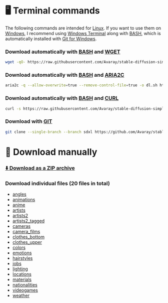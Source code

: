 # 🖥️ Terminal commands

The following commands are intended for [Linux](https://en.wikipedia.org/wiki/Linux). If you want to use them on [Windows](https://en.wikipedia.org/wiki/Microsoft_Windows), I recommend using [Windows Terminal](https://github.com/microsoft/terminal) along with [BASH](https://www.gnu.org/software/bash/), which is automatically installed with [Git for Windows](https://git-scm.com/downloads).

### Download automatically with [BASH](https://www.gnu.org/software/bash/) and [WGET](https://www.gnu.org/software/wget/)

```bash
wget -qO- https://raw.githubusercontent.com/Avaray/stable-diffusion-simple-wildcards/sdxl/scripts/download.sh | bash -s -- wget sdxl
```

### Download automatically with [BASH](https://www.gnu.org/software/bash/) and [ARIA2C](https://aria2.github.io/)

```bash
aria2c -q --allow-overwrite=true --remove-control-file=true -o dl.sh https://raw.githubusercontent.com/Avaray/stable-diffusion-simple-wildcards/sdxl/scripts/download.sh && chmod +x dl.sh && ./dl.sh aria2c sdxl
```

### Download automatically with [BASH](https://www.gnu.org/software/bash/) and [CURL](https://curl.se/)

```bash
curl -s https://raw.githubusercontent.com/Avaray/stable-diffusion-simple-wildcards/sdxl/scripts/download.sh | bash -s -- curl sdxl
```

### Download with [GIT](https://git-scm.com/)

```bash
git clone --single-branch --branch sdxl https://github.com/Avaray/stable-diffusion-simple-wildcards && mv stable-diffusion-simple-wildcards/wildcards/*.txt . > /dev/null 2>&1 && rm -rf stable-diffusion-simple-wildcards
```

# 🧩 Download manually

### [⬇️ Download as a ZIP archive](https://github.com/Avaray/stable-diffusion-simple-wildcards/archive/refs/heads/sdxl.zip)

### Download individual files (20 files in total)

- [angles](wildcards/angles.txt)
- [animations](wildcards/animations.txt)
- [anime](wildcards/anime.txt)
- [artists](wildcards/artists.txt)
- [artists2](wildcards/artists2.txt)
- [artists2_tagged](wildcards/artists2_tagged.txt)
- [cameras](wildcards/cameras.txt)
- [camera_films](wildcards/camera_films.txt)
- [clothes_bottom](wildcards/clothes_bottom.txt)
- [clothes_upper](wildcards/clothes_upper.txt)
- [colors](wildcards/colors.txt)
- [emotions](wildcards/emotions.txt)
- [hairstyles](wildcards/hairstyles.txt)
- [jobs](wildcards/jobs.txt)
- [lighting](wildcards/lighting.txt)
- [locations](wildcards/locations.txt)
- [materials](wildcards/materials.txt)
- [nationalities](wildcards/nationalities.txt)
- [videogames](wildcards/videogames.txt)
- [weather](wildcards/weather.txt)

